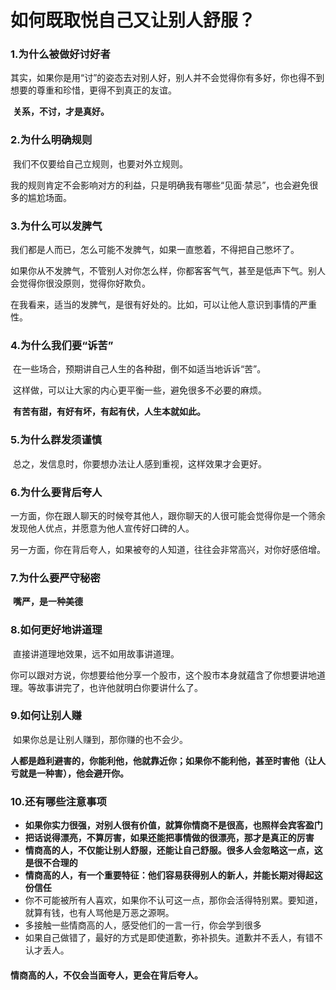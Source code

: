 # 如何既取悦自己又让别人舒服？

### 1.为什么被做好讨好者

​		其实，如果你是用“讨”的姿态去对别人好，别人并不会觉得你有多好，你也得不到想要的尊重和珍惜，更得不到真正的友谊。

​		**关系，不讨，才是真好。**

### 2.为什么明确规则

​		我们不仅要给自己立规则，也要对外立规则。

​		我的规则肯定不会影响对方的利益，只是明确我有哪些“见面·禁忌”，也会避免很多的尴尬场面。

### 3.为什么可以发脾气

​		我们都是人而已，怎么可能不发脾气，如果一直憋着，不得把自己憋坏了。

​		如果你从不发脾气，不管别人对你怎么样，你都客客气气，甚至是低声下气。别人会觉得你很没原则，觉得你好欺负。

​		在我看来，适当的发脾气，是很有好处的。比如，可以让他人意识到事情的严重性。

### 4.为什么我们要“诉苦”

​		在一些场合，预期讲自己人生的各种甜，倒不如适当地诉诉“苦”。

​		这样做，可以让大家的内心更平衡一些，避免很多不必要的麻烦。

​		**有苦有甜，有好有坏，有起有伏，人生本就如此。**

### 5.为什么群发须谨慎

​		总之，发信息时，你要想办法让人感到重视，这样效果才会更好。

### 6.为什么要背后夸人

​		一方面，你在跟人聊天的时候夸其他人，跟你聊天的人很可能会觉得你是一个筛余发现他人优点，并愿意为他人宣传好口碑的人。

​		另一方面，你在背后夸人，如果被夸的人知道，往往会非常高兴，对你好感倍增。

### 7.为什么要严守秘密

​		**嘴严，是一种美德**

### 8.如何更好地讲道理

​		直接讲道理地效果，远不如用故事讲道理。

​		你可以跟对方说，你想要给他分享一个股市，这个股市本身就蕴含了你想要讲地道理。等故事讲完了，也许他就明白你要讲什么了。   

### 9.如何让别人赚

​		如果你总是让别人赚到，那你赚的也不会少。

​		**人都是趋利避害的，你能利他，他就靠近你；如果你不能利他，甚至时害他（让人亏就是一种害），他会避开你。**

### 10.还有哪些注意事项

+ **如果你实力很强，对别人很有价值，就算你情商不是很高，也照样会宾客盈门**
+ **把话说得漂亮，不算厉害，如果还能把事情做的很漂亮，那才是真正的厉害**
+ **情商高的人，不仅能让别人舒服，还能让自己舒服。很多人会忽略这一点，这是很不合理的**
+ **情商高的人，有一个重要特征：他们容易获得别人的新人，并能长期对得起这份信任**
+ 你不可能被所有人喜欢，如果你不认可这一点，那你会活得特别累。要知道，就算有钱，也有人骂他是万恶之源啊。
+ 多接触一些情商高的人，感受他们的一言一行，你会学到很多
+ 如果自己做错了，最好的方式是即使道歉，弥补损失。道歉并不丢人，有错不认才丢人。



#### 情商高的人，不仅会当面夸人，更会在背后夸人。

